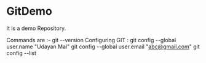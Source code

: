 # GitDemo
It is a demo Repository.

Commands are :-
git --version
Configuring GIT :
git config --global user.name "Udayan Mal"
git config --global user.email "abc@gmail.com"
git config --list
 
